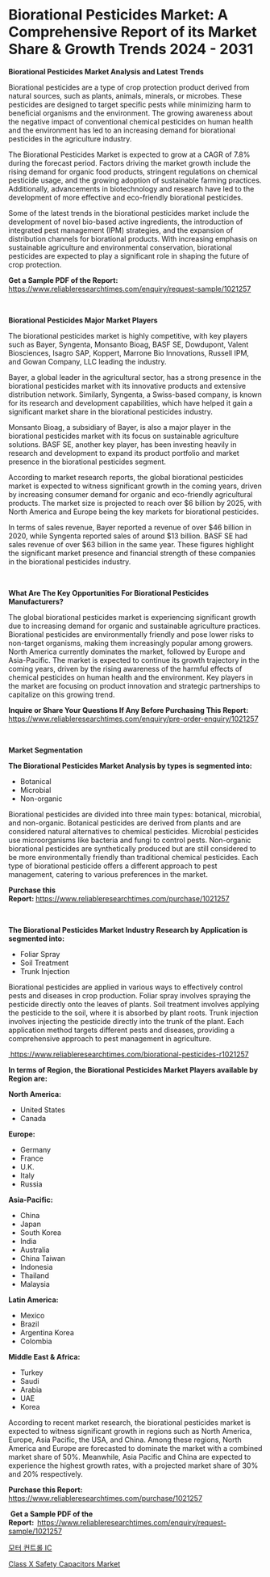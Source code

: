 <p><h1>Biorational Pesticides Market: A Comprehensive Report of its Market Share & Growth Trends 2024 - 2031</h1></p><p><strong>Biorational Pesticides Market Analysis and Latest Trends</strong></p>
<p><p>Biorational pesticides are a type of crop protection product derived from natural sources, such as plants, animals, minerals, or microbes. These pesticides are designed to target specific pests while minimizing harm to beneficial organisms and the environment. The growing awareness about the negative impact of conventional chemical pesticides on human health and the environment has led to an increasing demand for biorational pesticides in the agriculture industry.</p><p>The Biorational Pesticides Market is expected to grow at a CAGR of 7.8% during the forecast period. Factors driving the market growth include the rising demand for organic food products, stringent regulations on chemical pesticide usage, and the growing adoption of sustainable farming practices. Additionally, advancements in biotechnology and research have led to the development of more effective and eco-friendly biorational pesticides.</p><p>Some of the latest trends in the biorational pesticides market include the development of novel bio-based active ingredients, the introduction of integrated pest management (IPM) strategies, and the expansion of distribution channels for biorational products. With increasing emphasis on sustainable agriculture and environmental conservation, biorational pesticides are expected to play a significant role in shaping the future of crop protection.</p></p>
<p><strong>Get a Sample PDF of the Report:&nbsp;</strong> <a href="https://www.reliableresearchtimes.com/enquiry/request-sample/1021257">https://www.reliableresearchtimes.com/enquiry/request-sample/1021257</a></p>
<p>&nbsp;</p>
<p><strong>Biorational Pesticides Major Market Players</strong></p>
<p><p>The biorational pesticides market is highly competitive, with key players such as Bayer, Syngenta, Monsanto Bioag, BASF SE, Dowdupont, Valent Biosciences, Isagro SAP, Koppert, Marrone Bio Innovations, Russell IPM, and Gowan Company, LLC leading the industry. </p><p>Bayer, a global leader in the agricultural sector, has a strong presence in the biorational pesticides market with its innovative products and extensive distribution network. Similarly, Syngenta, a Swiss-based company, is known for its research and development capabilities, which have helped it gain a significant market share in the biorational pesticides industry.</p><p>Monsanto Bioag, a subsidiary of Bayer, is also a major player in the biorational pesticides market with its focus on sustainable agriculture solutions. BASF SE, another key player, has been investing heavily in research and development to expand its product portfolio and market presence in the biorational pesticides segment.</p><p>According to market research reports, the global biorational pesticides market is expected to witness significant growth in the coming years, driven by increasing consumer demand for organic and eco-friendly agricultural products. The market size is projected to reach over $6 billion by 2025, with North America and Europe being the key markets for biorational pesticides.</p><p>In terms of sales revenue, Bayer reported a revenue of over $46 billion in 2020, while Syngenta reported sales of around $13 billion. BASF SE had sales revenue of over $63 billion in the same year. These figures highlight the significant market presence and financial strength of these companies in the biorational pesticides industry.</p></p>
<p>&nbsp;</p>
<p><strong>What Are The Key Opportunities For Biorational Pesticides Manufacturers?</strong></p>
<p><p>The global biorational pesticides market is experiencing significant growth due to increasing demand for organic and sustainable agriculture practices. Biorational pesticides are environmentally friendly and pose lower risks to non-target organisms, making them increasingly popular among growers. North America currently dominates the market, followed by Europe and Asia-Pacific. The market is expected to continue its growth trajectory in the coming years, driven by the rising awareness of the harmful effects of chemical pesticides on human health and the environment. Key players in the market are focusing on product innovation and strategic partnerships to capitalize on this growing trend.</p></p>
<p><strong>Inquire or Share Your Questions If Any Before Purchasing This Report:</strong> <a href="https://www.reliableresearchtimes.com/enquiry/pre-order-enquiry/1021257">https://www.reliableresearchtimes.com/enquiry/pre-order-enquiry/1021257</a></p>
<p>&nbsp;</p>
<p><strong>Market Segmentation</strong></p>
<p><strong>The Biorational Pesticides Market Analysis by types is segmented into:</strong></p>
<p><ul><li>Botanical</li><li>Microbial</li><li>Non-organic</li></ul></p>
<p><p>Biorational pesticides are divided into three main types: botanical, microbial, and non-organic. Botanical pesticides are derived from plants and are considered natural alternatives to chemical pesticides. Microbial pesticides use microorganisms like bacteria and fungi to control pests. Non-organic biorational pesticides are synthetically produced but are still considered to be more environmentally friendly than traditional chemical pesticides. Each type of biorational pesticide offers a different approach to pest management, catering to various preferences in the market.</p></p>
<p><strong>Purchase this Report:&nbsp;</strong><a href="https://www.reliableresearchtimes.com/purchase/1021257">https://www.reliableresearchtimes.com/purchase/1021257</a></p>
<p>&nbsp;</p>
<p><strong>The Biorational Pesticides Market Industry Research by Application is segmented into:</strong></p>
<p><ul><li>Foliar Spray</li><li>Soil Treatment</li><li>Trunk Injection</li></ul></p>
<p><p>Biorational pesticides are applied in various ways to effectively control pests and diseases in crop production. Foliar spray involves spraying the pesticide directly onto the leaves of plants. Soil treatment involves applying the pesticide to the soil, where it is absorbed by plant roots. Trunk injection involves injecting the pesticide directly into the trunk of the plant. Each application method targets different pests and diseases, providing a comprehensive approach to pest management in agriculture.</p></p>
<p><a href="https://www.reliableresearchtimes.com/biorational-pesticides-r1021257">&nbsp;https://www.reliableresearchtimes.com/biorational-pesticides-r1021257</a></p>
<p><strong>In terms of Region, the Biorational Pesticides Market Players available by Region are:</strong></p>
<p>
    <p> <strong> North America: </strong>
        <ul>
            <li>United States</li>
            <li>Canada</li>
        </ul>
        </p> 
    <p> <strong> Europe: </strong>
        <ul>
            <li>Germany</li>
            <li>France</li>
            <li>U.K.</li>
            <li>Italy</li>
            <li>Russia</li>
        </ul>
        </p> 
    <p> <strong> Asia-Pacific: </strong>
        <ul>
            <li>China</li>
            <li>Japan</li>
            <li>South Korea</li>
            <li>India</li>
            <li>Australia</li>
            <li>China Taiwan</li>
            <li>Indonesia</li>
            <li>Thailand</li>
            <li>Malaysia</li>
        </ul>
        </p> 
    <p> <strong> Latin America: </strong>
        <ul>
            <li>Mexico</li>
            <li>Brazil</li>
            <li>Argentina Korea</li>
            <li>Colombia</li>
        </ul>
        </p> 
    <p> <strong> Middle East & Africa: </strong>
        <ul>
            <li>Turkey</li>
            <li>Saudi</li>
            <li>Arabia</li>
            <li>UAE</li>
            <li>Korea</li>
        </ul>
    </p>
    </p>
<p><p>According to recent market research, the biorational pesticides market is expected to witness significant growth in regions such as North America, Europe, Asia Pacific, the USA, and China. Among these regions, North America and Europe are forecasted to dominate the market with a combined market share of 50%. Meanwhile, Asia Pacific and China are expected to experience the highest growth rates, with a projected market share of 30% and 20% respectively.</p></p>
<p><strong>Purchase this Report: </strong><a href="https://www.reliableresearchtimes.com/purchase/1021257">https://www.reliableresearchtimes.com/purchase/1021257</a></p>
<p>&nbsp;<strong>Get a Sample PDF of the Report:&nbsp;&nbsp;</strong><a href="https://www.reliableresearchtimes.com/enquiry/request-sample/1021257">https://www.reliableresearchtimes.com/enquiry/request-sample/1021257</a></p>
<p><strong></strong></p>
<p><p><a href="https://github.com/mpodehpw07370073/Market-Research-Report-List-3/blob/main/63840023253.md">모터 컨트롤 IC</a></p><p><a href="https://github.com/Hunterico88/Market-Research-Report-List-1/blob/main/class-x-safety-capacitors-market.md">Class X Safety Capacitors Market</a></p></p>